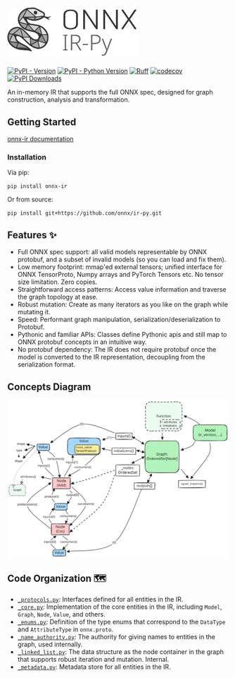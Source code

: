 # <img src="docs/_static/logo-light.png" alt="ONNX IR" width="300"/>

[![PyPI - Version](https://img.shields.io/pypi/v/onnx-ir.svg)](https://pypi.org/project/onnx-ir)
[![PyPI - Python Version](https://img.shields.io/pypi/pyversions/onnx-ir.svg)](https://pypi.org/project/onnx-ir)
[![Ruff](https://img.shields.io/endpoint?url=https://raw.githubusercontent.com/astral-sh/ruff/main/assets/badge/v2.json)](https://github.com/astral-sh/ruff)
[![codecov](https://codecov.io/gh/onnx/ir-py/graph/badge.svg?token=SPQ3G9T78Z)](https://codecov.io/gh/onnx/ir-py)
[![PyPI Downloads](https://static.pepy.tech/badge/onnx-ir/month)](https://pepy.tech/projects/onnx-ir)

An in-memory IR that supports the full ONNX spec, designed for graph construction, analysis and transformation.

## Getting Started

[onnx-ir documentation](https://onnx.ai/ir-py/)

### Installation

Via pip:

```
pip install onnx-ir
```

Or from source:

```
pip install git+https://github.com/onnx/ir-py.git
```

## Features ✨

- Full ONNX spec support: all valid models representable by ONNX protobuf, and a subset of invalid models (so you can load and fix them).
- Low memory footprint: mmap'ed external tensors; unified interface for ONNX TensorProto, Numpy arrays and PyTorch Tensors etc. No tensor size limitation. Zero copies.
- Straightforward access patterns: Access value information and traverse the graph topology at ease.
- Robust mutation: Create as many iterators as you like on the graph while mutating it.
- Speed: Performant graph manipulation, serialization/deserialization to Protobuf.
- Pythonic and familiar APIs: Classes define Pythonic apis and still map to ONNX protobuf concepts in an intuitive way.
- No protobuf dependency: The IR does not require protobuf once the model is converted to the IR representation, decoupling from the serialization format.

## Concepts Diagram

![Concepts Diagram](docs/resource/onnx-ir-entities.svg)

## Code Organization 🗺️

- [`_protocols.py`](src/onnx_ir/_protocols.py): Interfaces defined for all entities in the IR.
- [`_core.py`](src/onnx_ir/_core.py): Implementation of the core entities in the IR, including `Model`, `Graph`, `Node`, `Value`, and others.
- [`_enums.py`](src/onnx_ir/_enums.py): Definition of the type enums that correspond to the `DataType` and `AttributeType` in `onnx.proto`.
- [`_name_authority.py`](src/onnx_ir/_name_authority.py): The authority for giving names to entities in the graph, used internally.
- [`_linked_list.py`](src/onnx_ir/_linked_list.py): The data structure as the node container in the graph that supports robust iteration and mutation. Internal.
- [`_metadata.py`](src/onnx_ir/_metadata.py): Metadata store for all entities in the IR.

